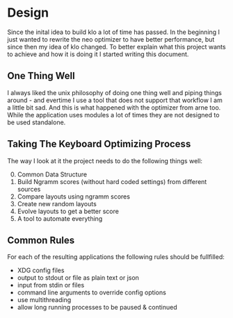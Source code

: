 # Design

Since the inital idea to build klo a lot of time has passed. In the beginning
I just wanted to rewrite the neo optimizer to have better performance, but
since then my idea of klo changed. To better explain what this project wants to
achieve and how it is doing it I started writing this document.

## One Thing Well

I always liked the unix philosophy of doing one thing well and piping things
around - and evertime I use a tool that does not support that workflow I am a
little bit sad. And this is what happened with the optimizer from arne too. 
While the application uses modules a lot of times they are not designed to be
used standalone.

## Taking The Keyboard Optimizing Process

The way I look at it the project needs to do the following things well:

0) Common Data Structure
0) Build Ngramm scores (without hard coded settings) from different sources
0) Compare layouts using ngramm scores
0) Create new random layouts
0) Evolve layouts to get a better score
0) A tool to automate everything

## Common Rules

For each of the resulting applications the following rules should be fullfilled:

- XDG config files
- output to stdout or file as plain text or json
- input from stdin or files
- command line arguments to override config options
- use multithreading
- allow long running processes to be paused & continued